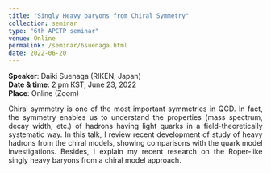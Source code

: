 ```yaml
---
title: "Singly Heavy baryons from Chiral Symmetry"
collection: seminar
type: "6th APCTP seminar"
venue: Online
permalink: /seminar/6suenaga.html
date: 2022-06-20
---
```


 <b>Speaker</b>: Daiki Suenaga (RIKEN, Japan)<br>
 <b>Date & time</b>: 2 pm KST, June 23, 2022 <br>
 <b>Place</b>: Online (Zoom) <br>
      
 <p align=" justify">
  Chiral symmetry is one of the most important symmetries in QCD. 
  In fact, the symmetry enables us to understand the properties (mass spectrum, decay width, etc.) 
  of hadrons having light quarks in a field-theoretically systematic way.
  In this talk, I review recent development of study of heavy hadrons from the chiral models, 
  showing comparisons with the quark model investigations.
  Besides, I explain my recent research on the Roper-like singly heavy 
  baryons from a chiral model approach.
 </p>

